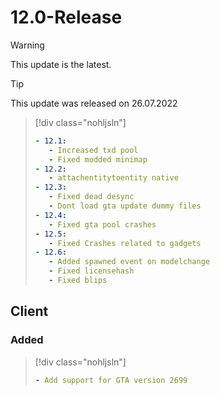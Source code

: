 # 12.0-Release

> [!WARNING]
> This update is the latest.

> [!TIP]
> This update was released on 26.07.2022

> [!div class="nohljsln"]
> ```yaml
> - 12.1:
>    - Increased txd pool
>    - Fixed modded minimap
> - 12.2:
>    - attachentitytoentity native
> - 12.3:
>    - Fixed dead desync
>    - Dont load gta update dummy files
> - 12.4:
>    - Fixed gta pool crashes
> - 12.5:
>    - Fixed Crashes related to gadgets
> - 12.6:
>    - Added spawned event on modelchange
>    - Fixed licensehash
>    - Fixed blips
> ```

## Client

### Added

> [!div class="nohljsln"]
> ```yaml
> - Add support for GTA version 2699
> ```